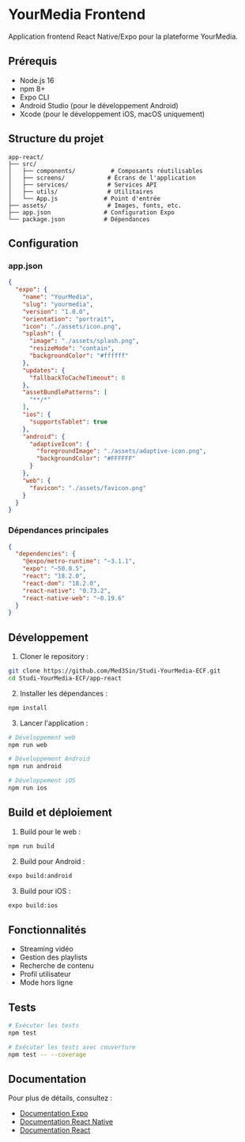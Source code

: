 # YourMedia Frontend

Application frontend React Native/Expo pour la plateforme YourMedia.

## Prérequis

- Node.js 16
- npm 8+
- Expo CLI
- Android Studio (pour le développement Android)
- Xcode (pour le développement iOS, macOS uniquement)

## Structure du projet

```
app-react/
├── src/
│   ├── components/          # Composants réutilisables
│   ├── screens/            # Écrans de l'application
│   ├── services/           # Services API
│   ├── utils/              # Utilitaires
│   └── App.js             # Point d'entrée
├── assets/                 # Images, fonts, etc.
├── app.json               # Configuration Expo
└── package.json           # Dépendances
```

## Configuration

### app.json
```json
{
  "expo": {
    "name": "YourMedia",
    "slug": "yourmedia",
    "version": "1.0.0",
    "orientation": "portrait",
    "icon": "./assets/icon.png",
    "splash": {
      "image": "./assets/splash.png",
      "resizeMode": "contain",
      "backgroundColor": "#ffffff"
    },
    "updates": {
      "fallbackToCacheTimeout": 0
    },
    "assetBundlePatterns": [
      "**/*"
    ],
    "ios": {
      "supportsTablet": true
    },
    "android": {
      "adaptiveIcon": {
        "foregroundImage": "./assets/adaptive-icon.png",
        "backgroundColor": "#FFFFFF"
      }
    },
    "web": {
      "favicon": "./assets/favicon.png"
    }
  }
}
```

### Dépendances principales

```json
{
  "dependencies": {
    "@expo/metro-runtime": "~3.1.1",
    "expo": "~50.0.5",
    "react": "18.2.0",
    "react-dom": "18.2.0",
    "react-native": "0.73.2",
    "react-native-web": "~0.19.6"
  }
}
```

## Développement

1. Cloner le repository :
```bash
git clone https://github.com/Med3Sin/Studi-YourMedia-ECF.git
cd Studi-YourMedia-ECF/app-react
```

2. Installer les dépendances :
```bash
npm install
```

3. Lancer l'application :
```bash
# Développement web
npm run web

# Développement Android
npm run android

# Développement iOS
npm run ios
```

## Build et déploiement

1. Build pour le web :
```bash
npm run build
```

2. Build pour Android :
```bash
expo build:android
```

3. Build pour iOS :
```bash
expo build:ios
```

## Fonctionnalités

- Streaming vidéo
- Gestion des playlists
- Recherche de contenu
- Profil utilisateur
- Mode hors ligne

## Tests

```bash
# Exécuter les tests
npm test

# Exécuter les tests avec couverture
npm test -- --coverage
```

## Documentation

Pour plus de détails, consultez :
- [Documentation Expo](https://docs.expo.dev)
- [Documentation React Native](https://reactnative.dev/docs/getting-started)
- [Documentation React](https://reactjs.org/docs/getting-started.html)
